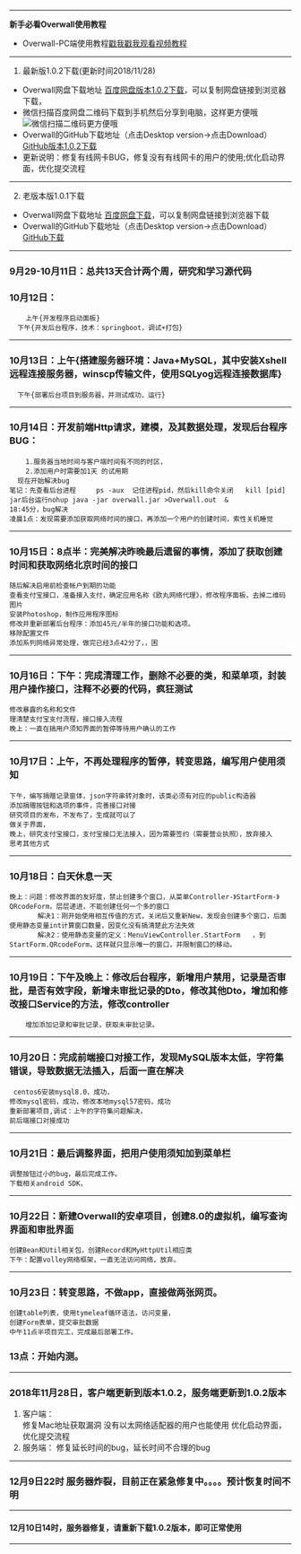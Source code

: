
-------------------------------------------------------
**新手必看Overwall使用教程**
* Overwall-PC端使用教程[戳我戳我观看视频教程](https://shoulisun.github.io/overwall/export/overwall/overwall.html)
-------------------------------------------------------
1. 最新版1.0.2下载(更新时间2018/11/28)
* Overwall网盘下载地址 [百度网盘版本1.0.2下载](https://pan.baidu.com/s/1CfIpRWK8rtRbfKBNCuLHMw)，可以复制网盘链接到浏览器下载，
* 微信扫描百度网盘二维码下载到手机然后分享到电脑，这样更方便哦![微信扫描二维码更方便哦](./imgs/二维码.png)
* Overwall的GitHub下载地址（点击Desktop version->点击Download） [GitHub版本1.0.2下载](https://github.com/shoulisun/overwall/blob/master/export/Overwall-1.0.2.zip)
* 更新说明：修复有线网卡BUG，修复没有有线网卡的用户的使用;优化启动界面，优化提交流程
-------------------------------------------------------------
2. 老版本版1.0.1下载
* Overwall网盘下载地址 [百度网盘下载](https://pan.baidu.com/s/1le5GChFJhxmW8kxdg9c0pg)，可以复制网盘链接到浏览器下载
* Overwall的GitHub下载地址（点击Desktop version->点击Download） [GitHub下载](https://github.com/shoulisun/overwall/blob/master/export/Overwall.zip)
-------------------------------------------------------------
### 9月29-10月11日：总共13天合计两个周，研究和学习源代码
### 10月12日：
        上午{开发程序启动面板}
	  下午{开发后台程序，技术：springboot，调试+打包}
-------------------------------------------------------------
### 10月13日：上午{搭建服务器环境：Java+MySQL，其中安装Xshell远程连接服务器，winscp传输文件，使用SQLyog远程连接数据库}
	  下午{部署后台项目到服务器，并测试成功，运行}
-------------------------------------------------------------
### 10月14日：开发前端Http请求，建模，及其数据处理，发现后台程序BUG：
		1.服务器当地时间与客户端时间有不同的时区，
		2.添加用户时需要加1天 的试用期 
	  现在开始解决bug
	笔记：先查看后台进程     ps -aux  记住进程pid，然后kill命令关闭   kill [pid]
	jar后台运行nohup java -jar overwall.jar >Overwall.out  &
	18:45分，bug解决
	凌晨1点：发现需要添加获取网络时间的接口，再添加一个用户的创建时间，索性关机睡觉
-------------------------------------------------------------
### 10月15日：8点半：完美解决昨晚最后遗留的事情，添加了获取创建时间和获取网络北京时间的接口
	随后解决启用前检查帐户到期的功能
	查看支付宝接口，准备接入支付，确定应用名称《欧丸网络代理》，修改程序面板，去掉二维码图片
	安装Photoshop，制作应用程序图标
	修改并重新部署后台程序：添加45元/半年的接口功能和选项。
	移除配置文件
	添加系列网络异常处理，做完已经3点42分了，，困
-------------------------------------------------------------
### 10月16日：下午：完成清理工作，删除不必要的类，和菜单项，封装用户操作接口，注释不必要的代码，疯狂测试
	修改暴露的名称和文件
	理清楚支付宝支付流程，接口接入流程
	晚上：一直在搞用户须知界面的暂停等待用户确认的工作
-------------------------------------------------------------
### 10月17日：上午，不再处理程序的暂停，转变思路，编写用户使用须知
	下午，编写捐赠记录窗体，json字符串转对象时，该类必须有对应的public构造器
	添加捐赠按钮和选项的事件，完善接口对接
	研究项目的发布，不发布了，生成就可以了
	做关于界面，
	晚上，研究支付宝接口，支付宝接口无法接入，因为需要签约（需要营业执照），放弃接入
	思考其他方式
-------------------------------------------------------------
### 10月18日：白天休息一天
	晚上：问题：修改界面的友好度，禁止创建多个窗口，从菜单Controller-》StartForm-》QRcodeForm，层层递进，不能创建任何一个多的窗口
	       解决1：刚开始使用相互传值的方式，关闭后又重新New，发现会创建多个窗口，后面使用静态变量int计算窗口数量，因变化没有搞清楚此方法失效
	       解决2：使用静态变量的定义：MenuViewController.StartForm   ，到StartForm.QRcodeForm，这样就只显示唯一的窗口，并限制窗口的移动。
-------------------------------------------------------------
### 10月19日：下午及晚上：修改后台程序，新增用户禁用，记录是否审批，是否有效字段，新增未审批记录的Dto，修改其他Dto，增加和修改接口Service的方法，修改controller
		增加添加记录和审批记录，获取未审批记录。
-------------------------------------------------------------
### 10月20日：完成前端接口对接工作，发现MySQL版本太低，字符集错误，导致数据无法插入，后面一直在解决
	 centos6安装mysql8.0，成功，
	修改mysql密码，成功，修改本地mysql57密码，成功
	重新部署项目,调试：上午的字符集问题解决，
	前后端接口对接成功
-------------------------------------------------------------
### 10月21日：最后调整界面，把用户使用须知加到菜单栏
	调整按钮过小的bug，最后完成工作。
	下载相关android SDK，
-------------------------------------------------------------
### 10月22日：新建Overwall的安卓项目，创建8.0的虚拟机，编写查询界面和审批界面
	创建Bean和Util相关包，创建Record和MyHttpUtil相应类
	下午：配置volley网络框架，一直无法访问网络，放弃。
-------------------------------------------------------------
### 10月23日：转变思路，不做app，直接做两张网页。
	创建table列表，使用tymeleaf循环语法，访问变量，
	创建Form表单，提交审批数据
	中午11点半项目完工，完成最后部署工作。
### 	13点：开始内测。
---------------------------------------------------------
### 2018年11月28日，客户端更新到版本1.0.2，服务端更新到1.0.2版本
1. 客户端：   
    修复Mac地址获取漏洞
    没有以太网络适配器的用户也能使用
    优化启动界面，优化提交流程
2. 服务端：
    修复延长时间的bug，延长时间不合理的bug
---------------------------------------------------------------
### 12月9日22时 服务器炸裂，目前正在紧急修复中。。。。预计恢复时间不明
----------------------------------------------------------
#### 12月10日14时，服务器修复，请重新下载1.0.2版本，即可正常使用
----------------------------------------------------------